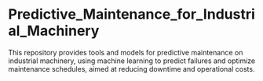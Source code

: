 # Predictive_Maintenance_for_Industrial_Machinery
This repository provides tools and models for predictive maintenance on industrial machinery, using machine learning to predict failures and optimize maintenance schedules, aimed at reducing downtime and operational costs.
